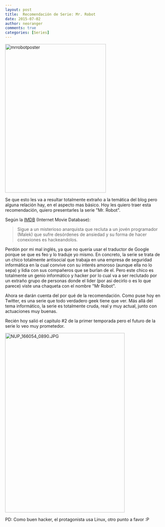 ```yaml
---
layout: post
title:  Recomendación de Serie: Mr. Robot
date: 2015-07-02
author: neoranger
comments: true
categories: [Series]
---
```

<img class="  wp-image-2647 aligncenter" src="https://blogneositelinux.files.wordpress.com/2016/10/mrrobotposter.jpg" alt="mrrobotposter" width="327" height="482" />

Se que esto les va a resultar totalmente extraño a la temática del blog pero alguna relación hay, en el aspecto mas básico.
Hoy les quiero traer esta recomendación, quiero presentarles la serie "Mr. Robot".

Según la <a href="http://www.imdb.com/title/tt4158110/?ref_=nv_sr_1">IMDB</a> (Internet Movie Database):

<blockquote>Sigue a un misterioso anarquista que recluta a un jovén programador (Malek) que sufre desórdenes de ansiedad y su forma de hacer conexiones es hackeandolos.</blockquote>

Perdón por mi mal inglés, ya que no quería usar el traductor de Google porque se que es feo y lo traduje yo mismo. En concreto, la serie se trata de un chico totalmente antisocial que trabaja en una empresa de seguridad informática en la cual convive con su interés amoroso (aunque ella no lo sepa) y lidia con sus compañeros que se burlan de el. Pero este chico es totalmente un genio informático y hacker por lo cual va a ser reclutado por un extraño grupo de personas donde el lider (por asi decirlo o es lo que parece) viste una chaqueta con el nombre "Mr Robot".

Ahora se darán cuenta del por qué de la recomendación. Como puse hoy en Twitter, es una serie que todo verdadero geek tiene que ver. Más allá del tema informático, la serie es totalmente cruda, real y muy actual, junto con actuaciones muy buenas.

Recién hoy salió el capitulo #2 de la primer temporada pero el futuro de la serie lo veo muy prometedor.

<img class="  wp-image-2642 aligncenter" src="https://blogneositelinux.files.wordpress.com/2016/10/mr_robot_a_p.jpg" alt="NUP_166054_0890.JPG" width="388" height="582" />

PD: Como buen hacker, el protagonista usa Linux, otro punto a favor :P

